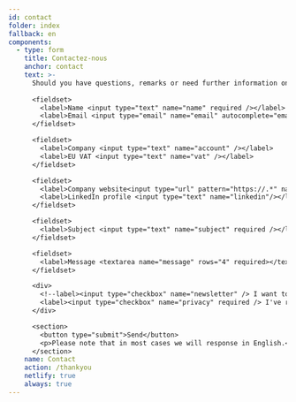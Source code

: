 ```yaml
---
id: contact
folder: index
fallback: en
components:
  - type: form
    title: Contactez-nous
    anchor: contact
    text: >-
      Should you have questions, remarks or need further information on any conditions or products, please, use the form below.
      
      <fieldset>
        <label>Name <input type="text" name="name" required /></label>   
        <label>Email <input type="email" name="email" autocomplete="email" required /></label>
      </fieldset>

      <fieldset>
        <label>Company <input type="text" name="account" /></label>   
        <label>EU VAT <input type="text" name="vat" /></label>
      </fieldset>

      <fieldset>
        <label>Company website<input type="url" pattern="https://.*" name="account_url" placeholder="https://"/></label>
        <label>LinkedIn profile <input type="text" name="linkedin"/></label>
      </fieldset>

      <fieldset>
        <label>Subject <input type="text" name="subject" required /></label>
      </fieldset>

      <fieldset>
        <label>Message <textarea name="message" rows="4" required></textarea></label>
      </fieldset>

      <div>
        <!--label><input type="checkbox" name="newsletter" /> I want to subscribe to the newsletter</label><br><br-->
        <label><input type="checkbox" name="privacy" required /> I've read and accept the <a href="/privacy-policy" target="_blank">privacy policy</a>.</label><br><br>
      </div>

      <section>
        <button type="submit">Send</button>
        <p>Please note that in most cases we will response in English.</p>
      </section>
    name: Contact
    action: /thankyou
    netlify: true
    always: true
---
```

